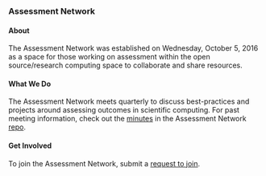 ### Assessment Network

#### About
The Assessment Network was established on Wednesday, October 5, 2016 as a space for those working on assessment within the open source/research computing space to collaborate and share resources.

#### What We Do
The Assessment Network meets quarterly to discuss best-practices and projects around assessing outcomes in scientific computing. For past meeting information, check out the [minutes](https://github.com/carpentries/assessment/tree/master/assessment-network/minutes) in the Assessment Network [repo](https://github.com/carpentries/assessment/tree/master/assessment-network).

#### Get Involved
To join the Assessment Network, submit a [request to join](mailto:kariljordancarpentries.org).
